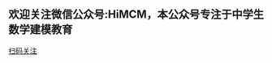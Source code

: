 ## 欢迎关注微信公众号:HiMCM，本公众号专注于中学生数学建模教育

[扫码关注](https://avatars.githubusercontent.com/u/16745793?s=400&u=db8dd5e17cb335a604d4d395a4d135bafe74c470&v=4)
